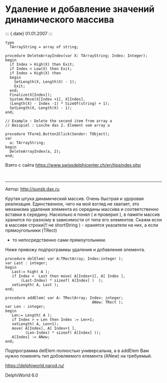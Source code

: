 Удаление и добавление значений динамического массива
====================================================

::: {.date}
01.01.2007
:::

    type 
      TArrayString = array of string; 
     
    procedure DeleteArrayIndex(var X: TArrayString; Index: Integer); 
    begin 
      if Index > High(X) then Exit; 
      if Index < Low(X) then Exit; 
      if Index = High(X) then 
      begin 
        SetLength(X, Length(X) - 1); 
        Exit; 
      end; 
      Finalize(X[Index]); 
      System.Move(X[Index +1], X[Index], 
      (Length(X) - Index -1) * SizeOf(string) + 1); 
      SetLength(X, Length(X) - 1); 
    end; 
     
    // Example : Delete the second item from array a 
    // Beispiel : Losche das 2. Element vom array a 
     
    procedure TForm1.Button2Click(Sender: TObject); 
    var 
      a: TArrayString; 
    begin 
      DeleteArrayIndex(a, 2); 
    end; 

Взято с сайта <https://www.swissdelphicenter.ch/en/tipsindex.php>

 

------------------------------------------------------------------------

Автор: http://sunsb.dax.ru

Крутая штука динамический массив. Очень быстрая и здоровая реализация.
Единственное, чего на мой взгляд не хватает, это механизма удаления
элемента из середины массива и соответственно вставки в середину.
Насколько я понял ( и проверил ), в памяти массив хранится по-разному в
зависимости от типа его элементов. Скажм если в массиве строки(!! не
shortString ) - хранятся указатели на них, а если прямоугольники (TRect)
- то непосредственно сами прямоугольники.

Ниже привожу подпрограммы удаления и добавления элемента.

    procedure delElem( var A:TRectArray; Index:integer );
    var Last : integer;
    begin
       Last:= high( A );
       if Index <  Last then move( A[Index+1], A[ Index ],
           (Last-Index) * sizeof( A[Index] )  );
       setLength( A, Last );
    end;
     
    procedure addElem( var A: TRectArray; Index: integer;
                                           ANew: TRect );
    var Len : integer;
    begin
       Len:= Length( A );
       if Index > = Len then Index := Len+1;
       setLength( A, Len+1);
       move( A[Index], A[ Index+1 ],
             (Len-Index) * sizeof( A[Index] ));
       A[Index] := ANew;
    end;
     
     

Подпрограмма delElem полностью универсальна, а в addElem Вам нужно
поменять тип добовляемого елемента (ANew) на требуемый.

<https://delphiworld.narod.ru/>

DelphiWorld 6.0
